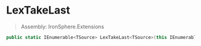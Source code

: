 ﻿

# LexTakeLast

> Assembly: IronSphere.Extensions

```csharp
public static IEnumerable<TSource> LexTakeLast<TSource>(this IEnumerable<TSource> source, Int32 count);
```



 